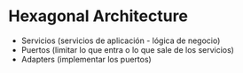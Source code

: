 # Hexagonal Architecture

* Servicios (servicios de aplicación - lógica de negocio)
* Puertos (limitar lo que entra o lo que sale de los servicios)
* Adapters (implementar los puertos)